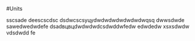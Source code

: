 #Units

sscsade
deescscdsc
dsdwcscsуцуdwdwdwdwdwdwdwqsq
dwwsdwde
sawedwedwdefe
dsadвцвцdwdwdwdcsdwddwfedw
edwdedw
xsxsdwdw
vdsdwdd
fe
